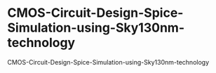# CMOS-Circuit-Design-Spice-Simulation-using-Sky130nm-technology
CMOS-Circuit-Design-Spice-Simulation-using-Sky130nm-technology
